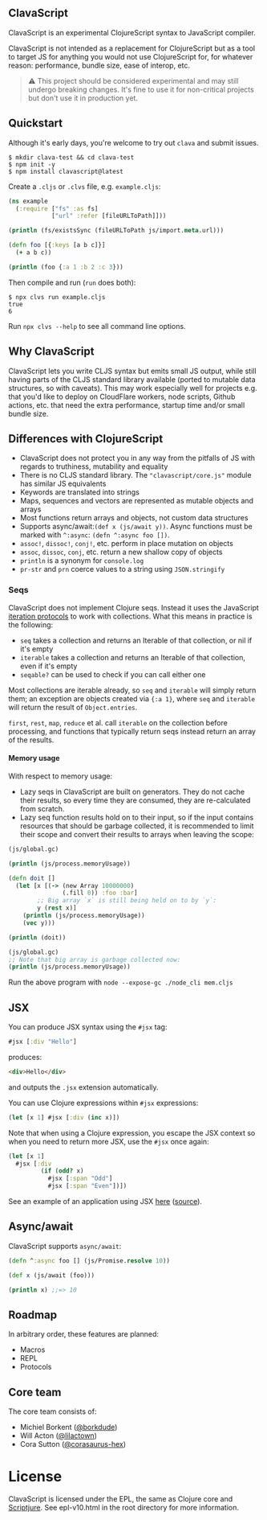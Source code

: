 ## ClavaScript

ClavaScript is an experimental ClojureScript syntax to
JavaScript compiler.

ClavaScript is not intended as a replacement for ClojureScript but as a tool to
target JS for anything you would not use ClojureScript for, for whatever reason:
performance, bundle size, ease of interop, etc.

> :warning: This project should be considered experimental and may still undergo
> breaking changes. It's fine to use it for non-critical projects but don't use
> it in production yet.

## Quickstart

Although it's early days, you're welcome to try out `clava` and submit issues.

``` shell
$ mkdir clava-test && cd clava-test
$ npm init -y
$ npm install clavascript@latest
```

Create a `.cljs` or `.clvs` file, e.g. `example.cljs`:

``` clojure
(ns example
  (:require ["fs" :as fs]
            ["url" :refer [fileURLToPath]]))

(println (fs/existsSync (fileURLToPath js/import.meta.url)))

(defn foo [{:keys [a b c]}]
  (+ a b c))

(println (foo {:a 1 :b 2 :c 3}))
```

Then compile and run (`run` does both):

```
$ npx clvs run example.cljs
true
6
```

Run `npx clvs --help` to see all command line options.

## Why ClavaScript

ClavaScript lets you write CLJS syntax but emits small JS output, while still having
parts of the CLJS standard library available (ported to mutable data structures,
so with caveats). This may work especially well for projects e.g. that you'd
like to deploy on CloudFlare workers, node scripts, Github actions, etc. that
need the extra performance, startup time and/or small bundle size.

## Differences with ClojureScript

- ClavaScript does not protect you in any way from the pitfalls of JS with regards to truthiness, mutability and equality
- There is no CLJS standard library. The `"clavascript/core.js"` module has similar JS equivalents
- Keywords are translated into strings
- Maps, sequences and vectors are represented as mutable objects and arrays
- Most functions return arrays and objects, not custom data structures
- Supports async/await:`(def x (js/await y))`. Async functions must be marked
  with `^:async`: `(defn ^:async foo [])`.
- `assoc!`, `dissoc!`, `conj!`, etc. perform in place mutation on objects
- `assoc`, `dissoc`, `conj`, etc. return a new shallow copy of objects
- `println` is a synonym for `console.log`
- `pr-str` and `prn` coerce values to a string using `JSON.stringify`

### Seqs

ClavaScript does not implement Clojure seqs. Instead it uses the JavaScript
[iteration
protocols](https://developer.mozilla.org/en-US/docs/Web/JavaScript/Reference/Iteration_protocols)
to work with collections. What this means in practice is the following:

- `seq` takes a collection and returns an Iterable of that collection, or nil if it's empty
- `iterable` takes a collection and returns an Iterable of that collection, even if it's empty
- `seqable?` can be used to check if you can call either one

Most collections are iterable already, so `seq` and `iterable` will simply
return them; an exception are objects created via `{:a 1}`, where `seq` and
`iterable` will return the result of `Object.entries`.

`first`, `rest`, `map`, `reduce` et al. call `iterable` on the collection before
processing, and functions that typically return seqs instead return an array of
the results.

#### Memory usage

With respect to memory usage:

- Lazy seqs in ClavaScript are built on generators. They do not cache their results, so every time they are consumed, they are re-calculated from scratch.
- Lazy seq function results hold on to their input, so if the input contains resources that should be garbage collected, it is recommended to limit their scope and convert their results to arrays when leaving the scope:


``` clojure
(js/global.gc)

(println (js/process.memoryUsage))

(defn doit []
  (let [x [(-> (new Array 10000000)
               (.fill 0)) :foo :bar]
        ;; Big array `x` is still being held on to by `y`:
        y (rest x)]
    (println (js/process.memoryUsage))
    (vec y)))

(println (doit))

(js/global.gc)
;; Note that big array is garbage collected now:
(println (js/process.memoryUsage))
```

Run the above program with `node --expose-gc ./node_cli mem.cljs`

## JSX

You can produce JSX syntax using the `#jsx` tag:

``` clojure
#jsx [:div "Hello"]
```

produces:

``` html
<div>Hello</div>
```

and outputs the `.jsx` extension automatically.

You can use Clojure expressions within `#jsx` expressions:

``` clojure
(let [x 1] #jsx [:div (inc x)])
```

Note that when using a Clojure expression, you escape the JSX context so when you need to return more JSX, use the `#jsx` once again:

``` clojure
(let [x 1]
  #jsx [:div
         (if (odd? x)
           #jsx [:span "Odd"]
           #jsx [:span "Even"])])
```

See an example of an application using JSX [here](https://clavascript.github.io/demos/clava/solidjs/) ([source](https://github.com/clavascript/clavascript/blob/main/examples/solidjs/src/App.cljs)).

## Async/await

ClavaScript supports `async/await`:

``` clojure
(defn ^:async foo [] (js/Promise.resolve 10))

(def x (js/await (foo)))

(println x) ;;=> 10
```

## Roadmap

In arbitrary order, these features are planned:

- Macros
- REPL
- Protocols

## Core team

The core team consists of:

- Michiel Borkent ([@borkdude](https://github.com/borkdude))
- Will Acton ([@lilactown](https://github.com/lilactown))
- Cora Sutton ([@corasaurus-hex](https://github.com/corasaurus-hex))

License
=======

ClavaScript is licensed under the EPL, the same as Clojure core and [Scriptjure](https://github.com/arohner/scriptjure). See epl-v10.html in the root directory for more information.
